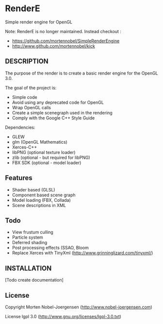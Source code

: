 RenderE
====================================

Simple render engine for OpenGL

Note: RenderE is no longer maintained. Instead checkout :

* https://github.com/mortennobel/SimpleRenderEngine
* http://www.github.com/mortennobel/kick

## DESCRIPTION

The purpose of the render is to create a basic render engine for the OpenGL 3.0.

The goal of the project is:

* Simple code
* Avoid using any deprecated code for OpenGL
* Wrap OpenGL calls
* Create a simple scenegraph used in the rendering
* Comply with the Google C++ Style Guide
 
Dependencies:

* GLEW
* glm (OpenGL Mathematics)
* Xerces-C++
* libPNG (optional texture loader)
* zlib (optional - but required for libPNG)
* FBX SDK (optional - model loader)

## Features

* Shader based (GLSL)
* Component based scene graph
* Model loading (FBX, Collada)
* Scene descriptions in XML

## Todo

* View frustum culling
* Particle system
* Deferred shading
* Post processing effects (SSAO, Bloom
* Replace Xerces with TinyXml (http://www.grinninglizard.com/tinyxml/)

## INSTALLATION

[Todo create documentation]

## License

Copyright Morten Nobel-Joergensen (http://www.nobel-joergensen.com)

License lgpl 3.0 (http://www.gnu.org/licenses/lgpl-3.0.txt)

